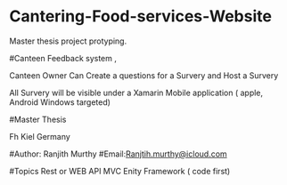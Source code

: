 # Cantering-Food-services-Website
Master thesis project protyping.


#Canteen Feedback system ,

Canteen Owner Can Create a questions for a Survery and Host a Survery

All Survery will be visible under a Xamarin Mobile application ( apple, Android Windows targeted)

#Master Thesis

Fh Kiel Germany


#Author: Ranjith Murthy 
#Email:Ranjtih.murthy@icloud.com

#Topics
  Rest or WEB API
  MVC 
  Enity Framework ( code first) 
  
